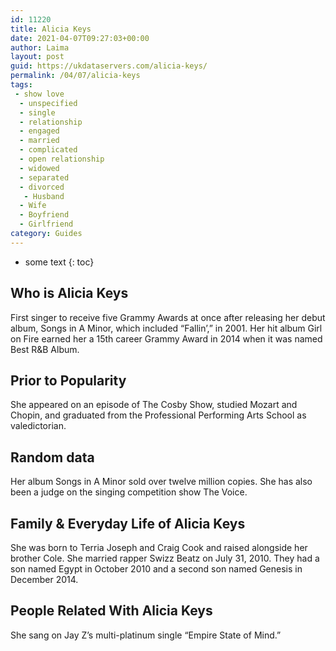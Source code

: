 ```yaml
---
id: 11220
title: Alicia Keys
date: 2021-04-07T09:27:03+00:00
author: Laima
layout: post
guid: https://ukdataservers.com/alicia-keys/
permalink: /04/07/alicia-keys
tags:
 - show love
  - unspecified
  - single
  - relationship
  - engaged
  - married
  - complicated
  - open relationship
  - widowed
  - separated
  - divorced
   - Husband
  - Wife
  - Boyfriend
  - Girlfriend
category: Guides
---
```


* some text
{: toc}


## Who is Alicia Keys
                  
                  
                  
First singer to receive five Grammy Awards at once after releasing her debut album, Songs in A Minor, which included &#8220;Fallin&#8217;,&#8221; in 2001. Her hit album Girl on Fire earned her a 15th career Grammy Award in 2014 when it was named Best R&B Album.
                  
              
            
              
            
                
                
                
## Prior to Popularity
                  
                  
                  
She appeared on an episode of The Cosby Show, studied Mozart and Chopin, and graduated from the Professional Performing Arts School as valedictorian.
                  
              
            
              
            
                
                
                
## Random data
                  
                  
                  
Her album Songs in A Minor sold over twelve million copies. She has also been a judge on the singing competition show The Voice.
                  
              
            
              
            
                
                
                
## Family & Everyday Life of Alicia Keys
                  
                  
                  
She was born to Terria Joseph and Craig Cook and raised alongside her brother Cole. She married rapper Swizz Beatz on July 31, 2010. They had a son named Egypt in October 2010 and a second son named Genesis in December 2014.
                  
              
            
              
            
                
                
                
## People Related With Alicia Keys
                  
                  
                  
She sang on Jay Z&#8217;s multi-platinum single &#8220;Empire State of Mind.&#8221; 
                  
              
            
              
            
                
              
            
              
              
            
            
              
            
          
          
          